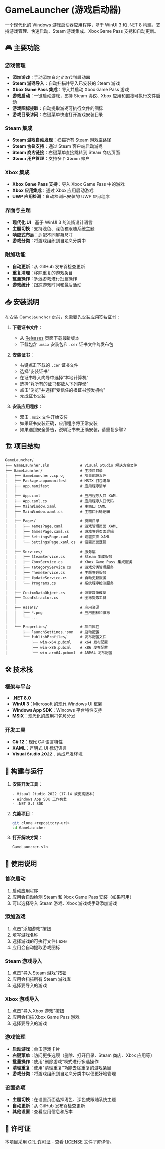 # GameLauncher (游戏启动器)

一个现代化的 Windows 游戏启动器应用程序，基于 WinUI 3 和 .NET 8 构建，支持游戏管理、快速启动、Steam 游戏集成、Xbox Game Pass 支持和自动更新。

## 🎮 主要功能

### 游戏管理
- **添加游戏**：手动添加自定义游戏到启动器
- **Steam 游戏导入**：自动扫描并导入已安装的 Steam 游戏
- **Xbox Game Pass 集成**：导入并启动 Xbox Game Pass 游戏
- **游戏启动**：一键启动游戏，支持 Steam 协议、Xbox 应用和直接可执行文件启动
- **游戏图标提取**：自动提取游戏可执行文件的图标
- **游戏目录访问**：右键菜单快速打开游戏安装目录

### Steam 集成
- **Steam 游戏自动发现**：扫描所有 Steam 游戏库路径
- **Steam 协议支持**：通过 Steam 客户端启动游戏
- **Steam 商店链接**：右键菜单直接跳转到 Steam 商店页面
- **Steam 用户管理**：支持多个 Steam 账户

### Xbox 集成
- **Xbox Game Pass 支持**：导入 Xbox Game Pass 中的游戏
- **Xbox 应用集成**：通过 Xbox 应用启动游戏
- **UWP 应用检测**：自动检测已安装的 UWP 应用程序

### 界面与主题
- **现代化 UI**：基于 WinUI 3 的流畅设计语言
- **主题切换**：支持浅色、深色和跟随系统主题
- **响应式布局**：适配不同屏幕尺寸
- **游戏分类**：将游戏组织到自定义分类中

### 附加功能
- **自动更新**：从 GitHub 发布页检查更新
- **重复清理**：移除重复的游戏条目
- **批量操作**：多选游戏进行批量操作
- **游戏统计**：跟踪游戏时间和最后活动

## 📥 安装说明

在安装 GameLauncher 之前，您需要先安装应用签名证书：

1. **下载证书文件**：
   - 从 [Releases](https://github.com/lithegreat/GameLauncher/releases) 页面下载最新版本
   - 下载包含 `.msix` 安装包和 `.cer` 证书文件的发布包

2. **安装证书**：
   - 右键点击下载的 `.cer` 证书文件
   - 选择"安装证书"
   - 在证书导入向导中选择"本地计算机"
   - 选择"将所有的证书都放入下列存储" 
   - 点击"浏览"并选择"受信任的根证书颁发机构"
   - 完成证书安装

3. **安装应用程序**：
   - 双击 `.msix` 文件开始安装
   - 如果证书安装正确，应用程序将正常安装
   - 如果遇到安全警告，说明证书未正确安装，请重复步骤2

## 🏗️ 项目结构

```
GameLauncher/
├── GameLauncher.sln              # Visual Studio 解决方案文件
├── GameLauncher/                 # 主项目目录
│   ├── GameLauncher.csproj       # 项目配置文件
│   ├── Package.appxmanifest      # MSIX 打包清单
│   ├── app.manifest              # 应用程序清单
│   │
│   ├── App.xaml                  # 应用程序入口 XAML
│   ├── App.xaml.cs               # 应用程序入口代码
│   ├── MainWindow.xaml           # 主窗口 XAML
│   ├── MainWindow.xaml.cs        # 主窗口代码逻辑
│   │
│   ├── Pages/                    # 页面目录
│   │   ├── GamesPage.xaml        # 游戏管理页面 XAML
│   │   ├── GamesPage.xaml.cs     # 游戏管理页面逻辑
│   │   ├── SettingsPage.xaml     # 设置页面 XAML
│   │   └── SettingsPage.xaml.cs  # 设置页面逻辑
│   │
│   ├── Services/                 # 服务层
│   │   ├── SteamService.cs       # Steam 集成服务
│   │   ├── XboxService.cs        # Xbox Game Pass 集成服务
│   │   ├── CategoryService.cs    # 游戏分类管理服务
│   │   ├── ThemeService.cs       # 主题管理服务
│   │   ├── UpdateService.cs      # 自动更新服务
│   │   └── Programs.cs           # 系统程序检测服务
│   │
│   ├── CustomDataObject.cs       # 游戏数据模型
│   ├── IconExtractor.cs          # 图标提取工具
│   │
│   ├── Assets/                   # 应用资源
│   │   ├── *.png                 # 应用图标和徽标
│   │   └── ...
│   │
│   └── Properties/               # 项目属性
│       ├── launchSettings.json   # 启动配置
│       └── PublishProfiles/      # 发布配置文件
│           ├── win-x64.pubxml    # x64 发布配置
│           ├── win-x86.pubxml    # x86 发布配置
│           └── win-arm64.pubxml  # ARM64 发布配置
```

## 🛠️ 技术栈

### 框架与平台
- **.NET 8.0**
- **WinUI 3**：Microsoft 的现代 Windows UI 框架
- **Windows App SDK**：Windows 平台特性支持
- **MSIX**：现代化的应用打包和分发

### 开发工具
- **C# 12**：现代 C# 语言特性
- **XAML**：声明式 UI 标记语言
- **Visual Studio 2022**：集成开发环境

## 🚀 构建与运行

1. **安装开发工具**：
   ```
   - Visual Studio 2022 (17.14 或更高版本)
   - Windows App SDK 工作负载
   - .NET 8.0 SDK
   ```

2. **克隆项目**：
   ```bash
   git clone <repository-url>
   cd GameLauncher
   ```

3. **打开解决方案**：
   ```bash
   GameLauncher.sln
   ```

## 📱 使用说明

### 首次启动
1. 启动应用程序
2. 应用会自动检测 Steam 和 Xbox Game Pass 安装（如果可用）
3. 可以选择导入 Steam 游戏、Xbox 游戏或手动添加游戏

### 添加游戏
1. 点击"添加游戏"按钮
2. 填写游戏名称
3. 选择游戏的可执行文件(.exe)
4. 应用会自动提取游戏图标

### Steam 游戏导入
1. 点击"导入 Steam 游戏"按钮
2. 应用会扫描所有 Steam 游戏库
3. 选择要导入的游戏

### Xbox 游戏导入
1. 点击"导入 Xbox 游戏"按钮
2. 应用会扫描 Xbox Game Pass 游戏
3. 选择要导入的游戏

### 游戏管理
- **启动游戏**：单击游戏卡片
- **右键菜单**：访问更多选项（删除、打开目录、Steam 商店、Xbox 应用等）
- **批量操作**：使用"删除游戏"模式进行多选操作
- **清理重复**：使用"清理重复"功能去除重复的游戏条目
- **游戏分类**：将游戏组织到自定义分类中以便更好地管理

### 设置选项
- **主题切换**：在设置页面选择浅色、深色或跟随系统主题
- **自动更新**：从 GitHub 发布页检查更新
- **其他设置**：查看应用信息和版本


## 📄 许可证

本项目采用 [GPL 许可证](../LICENSE.txt) - 查看 [LICENSE](../LICENSE.txt) 文件了解详情。
